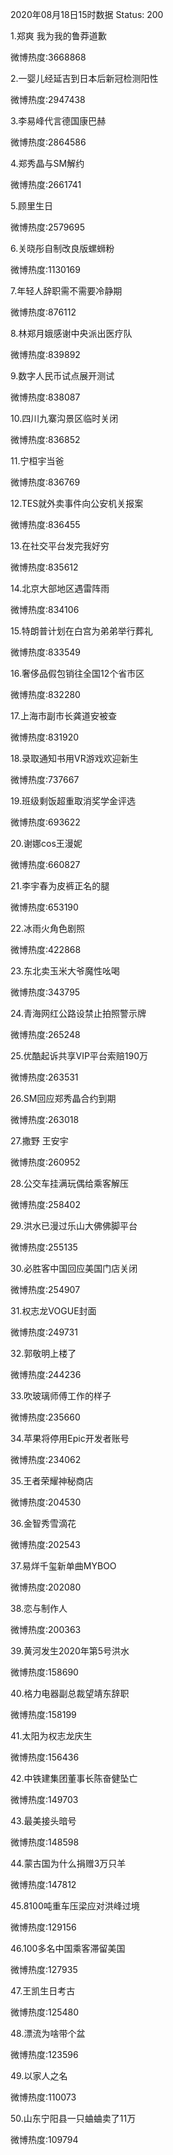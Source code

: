 2020年08月18日15时数据
Status: 200

1.郑爽 我为我的鲁莽道歉

微博热度:3668868

2.一婴儿经延吉到日本后新冠检测阳性

微博热度:2947438

3.李易峰代言德国康巴赫

微博热度:2864586

4.郑秀晶与SM解约

微博热度:2661741

5.顾里生日

微博热度:2579695

6.关晓彤自制改良版螺蛳粉

微博热度:1130169

7.年轻人辞职需不需要冷静期

微博热度:876112

8.林郑月娥感谢中央派出医疗队

微博热度:839892

9.数字人民币试点展开测试

微博热度:838087

10.四川九寨沟景区临时关闭

微博热度:836852

11.宁桓宇当爸

微博热度:836769

12.TES就外卖事件向公安机关报案

微博热度:836455

13.在社交平台发完我好穷

微博热度:835612

14.北京大部地区遇雷阵雨

微博热度:834106

15.特朗普计划在白宫为弟弟举行葬礼

微博热度:833549

16.奢侈品假包销往全国12个省市区

微博热度:832280

17.上海市副市长龚道安被查

微博热度:831920

18.录取通知书用VR游戏欢迎新生

微博热度:737667

19.班级剩饭超重取消奖学金评选

微博热度:693622

20.谢娜cos王漫妮

微博热度:660827

21.李宇春为皮裤正名的腿

微博热度:653190

22.冰雨火角色剧照

微博热度:422868

23.东北卖玉米大爷魔性吆喝

微博热度:343795

24.青海网红公路设禁止拍照警示牌

微博热度:265248

25.优酷起诉共享VIP平台索赔190万

微博热度:263531

26.SM回应郑秀晶合约到期

微博热度:263018

27.撒野 王安宇

微博热度:260952

28.公交车挂满玩偶给乘客解压

微博热度:258402

29.洪水已漫过乐山大佛佛脚平台

微博热度:255135

30.必胜客中国回应美国门店关闭

微博热度:254907

31.权志龙VOGUE封面

微博热度:249731

32.郭敬明上楼了

微博热度:244236

33.吹玻璃师傅工作的样子

微博热度:235660

34.苹果将停用Epic开发者账号

微博热度:234062

35.王者荣耀神秘商店

微博热度:204530

36.金智秀雪滴花

微博热度:202543

37.易烊千玺新单曲MYBOO

微博热度:202080

38.恋与制作人

微博热度:200363

39.黄河发生2020年第5号洪水

微博热度:158690

40.格力电器副总裁望靖东辞职

微博热度:158199

41.太阳为权志龙庆生

微博热度:156436

42.中铁建集团董事长陈奋健坠亡

微博热度:149703

43.最美接头暗号

微博热度:148598

44.蒙古国为什么捐赠3万只羊

微博热度:147812

45.8100吨重车压梁应对洪峰过境

微博热度:129156

46.100多名中国乘客滞留美国

微博热度:127935

47.王凯生日考古

微博热度:125480

48.漂流为啥带个盆

微博热度:123596

49.以家人之名

微博热度:110073

50.山东宁阳县一只蛐蛐卖了11万

微博热度:109794

